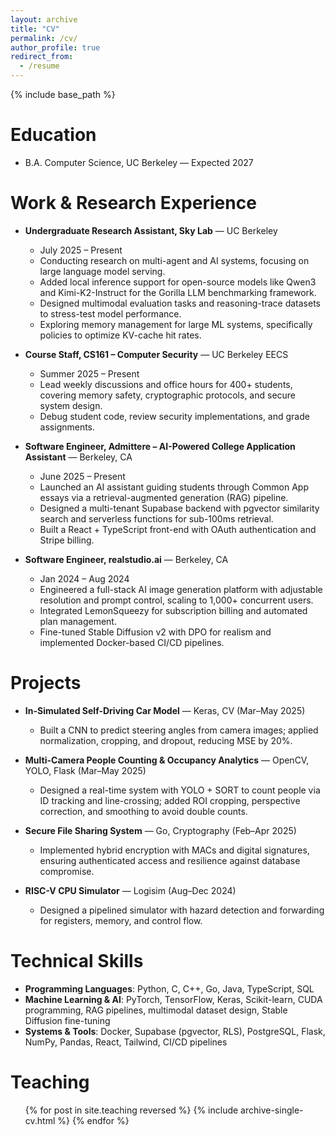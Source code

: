 ```yaml
---
layout: archive
title: "CV"
permalink: /cv/
author_profile: true
redirect_from:
  - /resume
---
```


{% include base_path %}

Education
======
* B.A. Computer Science, UC Berkeley — Expected 2027

Work & Research Experience
======
* **Undergraduate Research Assistant, Sky Lab** — UC Berkeley
  * July 2025 – Present
  * Conducting research on multi-agent and AI systems, focusing on large language model serving.
  * Added local inference support for open-source models like Qwen3 and Kimi-K2-Instruct for the Gorilla LLM benchmarking framework.
  * Designed multimodal evaluation tasks and reasoning-trace datasets to stress-test model performance.
  * Exploring memory management for large ML systems, specifically policies to optimize KV-cache hit rates.

* **Course Staff, CS161 – Computer Security** — UC Berkeley EECS
  * Summer 2025 – Present
  * Lead weekly discussions and office hours for 400+ students, covering memory safety, cryptographic protocols, and secure system design.
  * Debug student code, review security implementations, and grade assignments.

* **Software Engineer, Admittere – AI-Powered College Application Assistant** — Berkeley, CA
  * June 2025 – Present
  * Launched an AI assistant guiding students through Common App essays via a retrieval-augmented generation (RAG) pipeline.
  * Designed a multi-tenant Supabase backend with pgvector similarity search and serverless functions for sub-100ms retrieval.
  * Built a React + TypeScript front-end with OAuth authentication and Stripe billing.

* **Software Engineer, realstudio.ai** — Berkeley, CA
  * Jan 2024 – Aug 2024
  * Engineered a full-stack AI image generation platform with adjustable resolution and prompt control, scaling to 1,000+ concurrent users.
  * Integrated LemonSqueezy for subscription billing and automated plan management.
  * Fine-tuned Stable Diffusion v2 with DPO for realism and implemented Docker-based CI/CD pipelines.

Projects
======
* **In-Simulated Self-Driving Car Model** — Keras, CV (Mar–May 2025)
  * Built a CNN to predict steering angles from camera images; applied normalization, cropping, and dropout, reducing MSE by 20%.

* **Multi-Camera People Counting & Occupancy Analytics** — OpenCV, YOLO, Flask (Mar–May 2025)
  * Designed a real-time system with YOLO + SORT to count people via ID tracking and line-crossing; added ROI cropping, perspective correction, and smoothing to avoid double counts.

* **Secure File Sharing System** — Go, Cryptography (Feb–Apr 2025)
  * Implemented hybrid encryption with MACs and digital signatures, ensuring authenticated access and resilience against database compromise.

* **RISC-V CPU Simulator** — Logisim (Aug–Dec 2024)
  * Designed a pipelined simulator with hazard detection and forwarding for registers, memory, and control flow.

Technical Skills
======
* **Programming Languages**: Python, C, C++, Go, Java, TypeScript, SQL
* **Machine Learning & AI**: PyTorch, TensorFlow, Keras, Scikit-learn, CUDA programming, RAG pipelines, multimodal dataset design, Stable Diffusion fine-tuning
* **Systems & Tools**: Docker, Supabase (pgvector, RLS), PostgreSQL, Flask, NumPy, Pandas, React, Tailwind, CI/CD pipelines

Teaching
======
  <ul>{% for post in site.teaching reversed %}
    {% include archive-single-cv.html %}
  {% endfor %}</ul>
